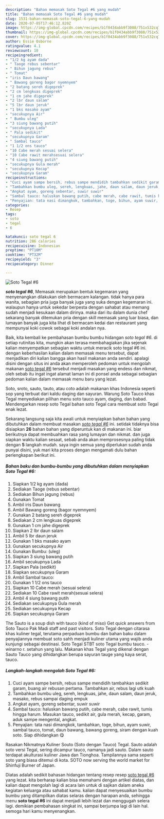 ```yaml
---
description: "Bahan memasak Soto Tegal #6 yang mudah"
title: "Bahan memasak Soto Tegal #6 yang mudah"
slug: 1531-bahan-memasak-soto-tegal-6-yang-mudah
date: 2020-07-05T17:46:12.820Z
image: https://img-global.cpcdn.com/recipes/b1f0434abb9f3088/751x532cq70/soto-tegal-6-foto-resep-utama.jpg
thumbnail: https://img-global.cpcdn.com/recipes/b1f0434abb9f3088/751x532cq70/soto-tegal-6-foto-resep-utama.jpg
cover: https://img-global.cpcdn.com/recipes/b1f0434abb9f3088/751x532cq70/soto-tegal-6-foto-resep-utama.jpg
author: Essie Osborne
ratingvalue: 4.1
reviewcount: 10
recipeingredient:
- "1/2 kg ayam dada"
- " Taoge rebus sebentar"
- " Bihun jagung rebus"
- " Tomat"
- "iris Daun bawang"
- " Bawang goreng bagor nyemnyem"
- "2 batang sereh digeprek"
- "2 cm lengkuas digeprek"
- "1 cm jahe digeprek"
- "2 lbr daun salam"
- "5 lbr daun jeruk"
- "1 bks masako ayam"
- "secukupnya Air"
- " Bumbu uleg"
- "3 siung bawang putih"
- "secukupnya Lada"
- " Pala sedikit"
- "secukupnya Garam"
- " Sambal tauco"
- "1 1/2 ons tauco"
- "10 Cabe merah sesuai selera"
- "10 Cabe rawit merahsesuai selera"
- "4 siung bawang putih"
- "secukupnya Gula merah"
- "secukupnya Kecap"
- "secukupnya Garam"
recipeinstructions:
- "Cuci ayam sampe bersih, rebus sampe mendidih tambahkan sedikit garam, buang air rebusan pertama. Tambahkan air, rebus lagi utk kuah"
- "Tambahkan bumbu uleg, sereh, lengkuas, jahe, daun salam, daun jeruk, masako, rebus sampai daging empuk"
- "Angkat ayam, goreng sebentar, suwir suwir"
- "Sambal tauco: haluskan bawang putih, cabe merah, cabe rawit, tumis hingga harum. Masukan tauco, sedikit air, gula merah, kecap, garam, aduk sampe mengental, angkat."
- "Penyajian: tata nasi dimangkok, tambahkan, toge, bihun, ayam suwir, sambal tauco, tomat, daun bawang, bawang goreng, siram dengan kuah soto. Siap dihidangkan 😋"
categories:
- Resep
tags:
- soto
- tegal
- 6

katakunci: soto tegal 6 
nutrition: 286 calories
recipecuisine: Indonesian
preptime: "PT10M"
cooktime: "PT32M"
recipeyield: "3"
recipecategory: Dinner

---
```



![Soto Tegal #6](https://img-global.cpcdn.com/recipes/b1f0434abb9f3088/751x532cq70/soto-tegal-6-foto-resep-utama.jpg)

<b><i>soto tegal #6</i></b>, Memasak merupakan bentuk kegemaran yang menyenangkan dilakukan oleh bermacam kalangan. tidak hanya para wanita, sebagian pria juga banyak juga yang suka dengan kegemaran ini. walaupun hanya untuk sekedar berpesta dengan sahabat atau memang sudah menjadi kesukaan dalam dirinya. maka dari itu dalam dunia chef sekarang banyak ditemukan pria dengan skill memasak yang luar biasa, dan lumayan banyak juga kita lihat di bermacam kedai dan restaurant yang mempunyai koki cowok sebagai koki andalan nya.

Baik, kita kembali ke pembahasan bumbu bumbu hidangan <i>soto tegal #6</i>. di setiap rutinitas kita, mungkin akan terasa membahagiakan jika sejenak kalian menyempatkan sebagian waktu untuk meracik soto tegal #6 ini. dengan keberhasilan kalian dalam memasak menu tersebut, dapat menjadikan diri kalian bangga akan hasil makanan anda sendiri. apalagi disini dengan situs ini anda akan memperoleh pedoman untuk mengolah makanan <u>soto tegal #6</u> tersebut menjadi masakan yang endess dan nikmat, oleh sebab itu ingat ingat alamat laman ini di ponsel anda sebagai sebagian pedoman kalian dalam memasak menu baru yang lezat.

Soto, sroto, sauto, tauto, atau coto adalah makanan khas Indonesia seperti sop yang terbuat dari kaldu daging dan sayuran. Warung Soto Tauco khas Tegal menyediakan pilihan menu soto tauco ayam, daging, dan babad. Mendengarkan resep soto Tegal bahan soto Tegal cara membuat soto Tegal enak lezat.


Sekarang langsung saja kita awali untuk menyiapkan bahan bahan yang dibutuhkan dalam membuat masakan <u><i>soto tegal #6</i></u> ini. setidak tidaknya bisa disiapkan <b>26</b> bahan bahan yang diperuntuk kan di makanan ini. biar berikutnya dapat membuahkan rasa yang lumayan dan nikmat. dan juga siapkan waktu kalian sesaat, sebab anda akan memprosesnya paling tidak dengan <b>5</b> langkah mudah. saya ingin semua yang diperlukan sudah anda punyai disini, yuk mari kita proses dengan mengamati dulu bahan perlengkapan berikut ini.

<!--inarticleads1-->

##### Bahan baku dan bumbu-bumbu yang dibutuhkan dalam menyiapkan Soto Tegal #6:

1. Siapkan 1/2 kg ayam (dada)
1. Sediakan  Taoge (rebus sebentar)
1. Sediakan  Bihun jagung (rebus)
1. Gunakan  Tomat
1. Ambil iris Daun bawang
1. Ambil  Bawang goreng (bagor nyemnyem)
1. Gunakan 2 batang sereh digeprek
1. Sediakan 2 cm lengkuas digeprek
1. Gunakan 1 cm jahe digeprek
1. Siapkan 2 lbr daun salam
1. Ambil 5 lbr daun jeruk
1. Gunakan 1 bks masako ayam
1. Gunakan secukupnya Air
1. Gunakan  Bumbu: (uleg)
1. Siapkan 3 siung bawang putih
1. Ambil secukupnya Lada
1. Siapkan  Pala (sedikit)
1. Siapkan secukupnya Garam
1. Ambil  Sambal tauco:
1. Gunakan 1 1/2 ons tauco
1. Siapkan 10 Cabe merah (sesuai selera)
1. Sediakan 10 Cabe rawit merah(sesuai selera)
1. Ambil 4 siung bawang putih
1. Sediakan secukupnya Gula merah
1. Sediakan secukupnya Kecap
1. Siapkan secukupnya Garam


The Sauto is a soup dish with tauco (kind of miso) Get quick answers from Soto Tauco Pak Madi staff and past visitors. Soto Tegal dengan citarasa khas kuliner tegal, terutama perpaduan bumbu dan bahan baku dalam penyajiannya membuat soto sahh menjadi kuliner utama yang wajib anda kunjungi sebagai destinasi. Soto Tegal STBT soto Tegal bumbu tauco. - winarno r. setahun yang lalu. Makanan khas Tegal yang dikenal dengan Sauto Tauco yang dihidangkan berupa sayuran tauge yang kaya serat, tauco. 

<!--inarticleads2-->

##### Langkah-langkah mengolah Soto Tegal #6:

1. Cuci ayam sampe bersih, rebus sampe mendidih tambahkan sedikit garam, buang air rebusan pertama. Tambahkan air, rebus lagi utk kuah
1. Tambahkan bumbu uleg, sereh, lengkuas, jahe, daun salam, daun jeruk, masako, rebus sampai daging empuk
1. Angkat ayam, goreng sebentar, suwir suwir
1. Sambal tauco: haluskan bawang putih, cabe merah, cabe rawit, tumis hingga harum. Masukan tauco, sedikit air, gula merah, kecap, garam, aduk sampe mengental, angkat.
1. Penyajian: tata nasi dimangkok, tambahkan, toge, bihun, ayam suwir, sambal tauco, tomat, daun bawang, bawang goreng, siram dengan kuah soto. Siap dihidangkan 😋


Rasakan Nikmatnya Kuliner Souto (Soto dengan Tauco) Tegal. Sauto adalah soto versi Tegal, sering dicampur tauco, namanya jadi sauto. Dalam sauto terdapat akulturasi kuliner Jawa dan Tionghoa. Tampilannya sama seperti soto yang biasa ditemui di kota. SOTO now serving the world market for Shinfuji Burner of Japan. 

Diatas adalah sedikit bahasan hidangan tentang resep resep <u>soto tegal #6</u> yang lezat. kita berharap kalian bisa memahami dengan artikel diatas, dan kalian dapat mengolah lagi di acara lain untuk di sajikan dalam aneka kegiatan keluarga atau sahabat kamu. kalian dapat menyesuaikan bumbu bumbu yang ditampilkan diatas selaras dengan harapan anda, sehingga menu <b>soto tegal #6</b> ini dapat menjadi lebih lezat dan menggugah selera lagi. demikian pembahasan singkat ini, sampai berjumpa lagi di lain hal. semoga hari kamu menyenangkan.
